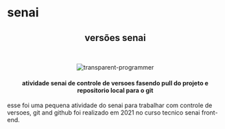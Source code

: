 # senai
<h2 align=center>versões senai</h2></br>
<p align="center">
  <img src="https://user-images.githubusercontent.com/94090454/230743994-52417908-80f3-44b8-a635-bd700a7deb64.png" alt="transparent-programmer">
</p>


<h4 align=center>atividade senai de controle de versoes fasendo pull do projeto e repositorio local para o git </h4>
<p> esse foi uma pequena atividade do senai para trabalhar com controle de versoes, git and github foi realizado em 2021 no curso tecnico senai front-end. </p>


